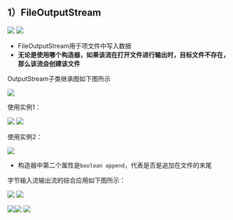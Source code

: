 ## 1）FileOutputStream

![](assets/04FileOutputStream/file-20250325132242756.png)
![](assets/04FileOutputStream/file-20250325132305535.png)
* FileOutputStream用于项文件中写入数据
* **无论是使用哪个构造器，如果该流在打开文件进行输出时，目标文件不存在，那么该流会创建该文件**


OutputStream子类继承图如下图所示

![](assets/04FileOutputStream/file-20250325132429444.png)


使用实例1：

![](assets/04FileOutputStream/file-20250325132715249.png)
![](assets/04FileOutputStream/file-20250325133102164.png)


使用实例2：

![](assets/04FileOutputStream/file-20250325133521886.png)
* 构造器中第二个属性是`boolean append`，代表是否是追加在文件的末尾



字节输入流输出流的综合应用如下图所示：

![](assets/04FileOutputStream/file-20250325133910489.png)
![](assets/04FileOutputStream/file-20250325134600136.png)

![](assets/04FileOutputStream/file-20250325134401132.png)![](assets/04FileOutputStream/file-20250325134410163.png)
![](assets/04FileOutputStream/file-20250325135324538.png)